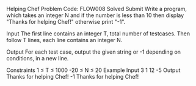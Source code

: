Helping Chef Problem Code: FLOW008 Solved Submit
Write a program, which takes an integer N and if the number is less than 10 then display "Thanks for helping Chef!" otherwise print "-1".

Input
The first line contains an integer T, total number of testcases. Then follow T lines, each line contains an integer N.

Output
For each test case, output the given string or -1 depending on conditions, in a new line.

Constraints
1 ≤ T ≤ 1000
-20 ≤ N ≤ 20
Example
Input
3 
1
12
-5
Output
Thanks for helping Chef!
-1
Thanks for helping Chef!
